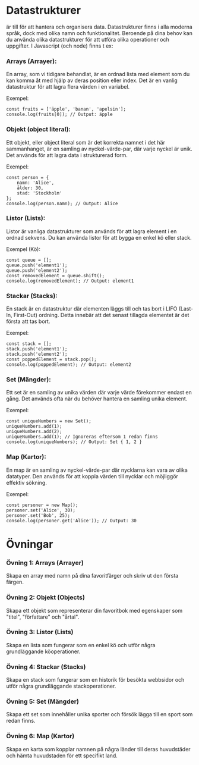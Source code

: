 # Datastrukturer 
är till för att hantera och organisera data. 
Datastrukturer finns i alla moderna språk, dock med olika namn och funktionalitet.
Beroende på dina behov kan du använda olika datastrukturer för att utföra olika operationer och uppgifter.
I Javascript (och node) finns t ex:

### Arrays (Arrayer):
En array, som vi tidigare behandlat, är en ordnad lista med element som du kan komma åt med hjälp av deras position eller index. Det är en vanlig datastruktur för att lagra flera värden i en variabel.

Exempel:

    const fruits = ['äpple', 'banan', 'apelsin'];
    console.log(fruits[0]); // Output: äpple

### Objekt (object literal):
Ett objekt, eller object literal som är det korrekta namnet i det här sammanhanget, är en samling av nyckel-värde-par, där varje nyckel är unik. Det används för att lagra data i strukturerad form.

Exempel:

    const person = {
        namn: 'Alice',
        ålder: 30,
        stad: 'Stockholm'
    };
    console.log(person.namn); // Output: Alice

### Listor (Lists):
Listor är vanliga datastrukturer som används för att lagra element i en ordnad sekvens. Du kan använda listor för att bygga en enkel kö eller stack.

Exempel (Kö):

    const queue = [];
    queue.push('element1');
    queue.push('element2');
    const removedElement = queue.shift();
    console.log(removedElement); // Output: element1

### Stackar (Stacks):
En stack är en datastruktur där elementen läggs till och tas bort i LIFO (Last-In, First-Out) ordning. Detta innebär att det senast tillagda elementet är det första att tas bort.

Exempel:

    const stack = [];
    stack.push('element1');
    stack.push('element2');
    const poppedElement = stack.pop();
    console.log(poppedElement); // Output: element2

### Set (Mängder):
Ett set är en samling av unika värden där varje värde förekommer endast en gång. Det används ofta när du behöver hantera en samling unika element.

Exempel:

    const uniqueNumbers = new Set();
    uniqueNumbers.add(1);
    uniqueNumbers.add(2);
    uniqueNumbers.add(1); // Ignoreras eftersom 1 redan finns
    console.log(uniqueNumbers); // Output: Set { 1, 2 }

### Map (Kartor):
En map är en samling av nyckel-värde-par där nycklarna kan vara av olika datatyper. Den används för att koppla värden till nycklar och möjliggör effektiv sökning.

Exempel:

    const personer = new Map();
    personer.set('Alice', 30);
    personer.set('Bob', 25);
    console.log(personer.get('Alice')); // Output: 30



# Övningar

### Övning 1: Arrays (Arrayer)
Skapa en array med namn på dina favoritfärger och skriv ut den första färgen.



### Övning 2: Objekt (Objects)
Skapa ett objekt som representerar din favoritbok med egenskaper som "titel", "författare" och "årtal".

### Övning 3: Listor (Lists)
Skapa en lista som fungerar som en enkel kö och utför några grundläggande köoperationer.

### Övning 4: Stackar (Stacks)
Skapa en stack som fungerar som en historik för besökta webbsidor och utför några grundläggande stackoperationer.

### Övning 5: Set (Mängder)
Skapa ett set som innehåller unika sporter och försök lägga till en sport som redan finns.

### Övning 6: Map (Kartor)
Skapa en karta som kopplar namnen på några länder till deras huvudstäder och hämta huvudstaden för ett specifikt land.

